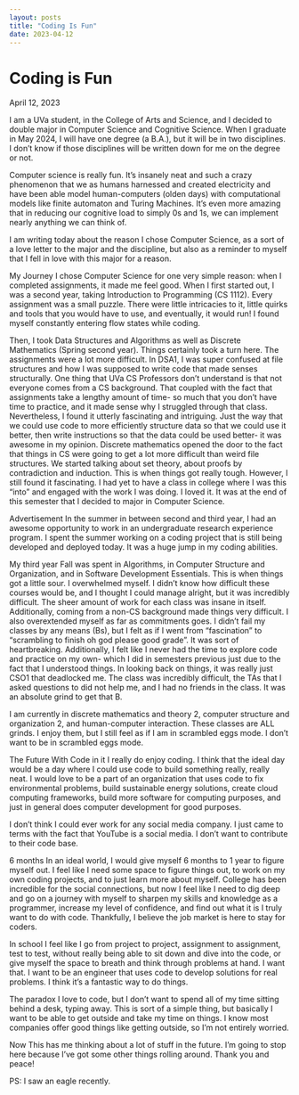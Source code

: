 ```yaml
---
layout: posts
title: "Coding Is Fun"
date: 2023-04-12
---
```


# Coding is Fun


April 12, 2023

I am a UVa student, in the College of Arts and Science, and I decided to double major in Computer Science and Cognitive Science. When I graduate in May 2024, I will have one degree (a B.A.), but it will be in two disciplines. I don’t know if those disciplines will be written down for me on the degree or not.

Computer science is really fun. It’s insanely neat and such a crazy phenomenon that we as humans harnessed and created electricity and have been able model human-computers (olden days) with computational models like finite automaton and Turing Machines. It’s even more amazing that in reducing our cognitive load to simply 0s and 1s, we can implement nearly anything we can think of.

I am writing today about the reason I chose Computer Science, as a sort of a love letter to the major and the discipline, but also as a reminder to myself that I fell in love with this major for a reason.

My Journey
I chose Computer Science for one very simple reason: when I completed assignments, it made me feel good. When I first started out, I was a second year, taking Introduction to Programming (CS 1112). Every assignment was a small puzzle. There were little intricacies to it, little quirks and tools that you would have to use, and eventually, it would run! I found myself constantly entering flow states while coding.

Then, I took Data Structures and Algorithms as well as Discrete Mathematics (Spring second year). Things certainly took a turn here. The assignments were a lot more difficult. In DSA1, I was super confused at file structures and how I was supposed to write code that made senses structurally. One thing that UVa CS Professors don’t understand is that not everyone comes from a CS background. That coupled with the fact that assignments take a lengthy amount of time- so much that you don’t have time to practice, and it made sense why I struggled through that class. Nevertheless, I found it utterly fascinating and intriguing. Just the way that we could use code to more efficiently structure data so that we could use it better, then write instructions so that the data could be used better- it was awesome in my opinion. Discrete mathematics opened the door to the fact that things in CS were going to get a lot more difficult than weird file structures. We started talking about set theory, about proofs by contradiction and induction. This is when things got really tough. However, I still found it fascinating. I had yet to have a class in college where I was this “into” and engaged with the work I was doing. I loved it. It was at the end of this semester that I decided to major in Computer Science.

Advertisement
In the summer in between second and third year, I had an awesome opportunity to work in an undergraduate research experience program. I spent the summer working on a coding project that is still being developed and deployed today. It was a huge jump in my coding abilities.

My third year Fall was spent in Algorithms, in Computer Structure and Organization, and in Software Development Essentials. This is when things got a little sour. I overwhelmed myself. I didn’t know how difficult these courses would be, and I thought I could manage alright, but it was incredibly difficult. The sheer amount of work for each class was insane in itself. Additionally, coming from a non-CS background made things very difficult. I also overextended myself as far as commitments goes. I didn’t fail my classes by any means (Bs), but I felt as if I went from “fascination” to “scrambling to finish oh god please good grade”. It was sort of heartbreaking. Additionally, I felt like I never had the time to explore code and practice on my own- which I did in semesters previous just due to the fact that I understood things. In looking back on things, it was really just CSO1 that deadlocked me. The class was incredibly difficult, the TAs that I asked questions to did not help me, and I had no friends in the class. It was an absolute grind to get that B.

I am currently in discrete mathematics and theory 2, computer structure and organization 2, and human-computer interaction. These classes are ALL grinds. I enjoy them, but I still feel as if I am in scrambled eggs mode. I don’t want to be in scrambled eggs mode.

The Future With Code in it
I really do enjoy coding. I think that the ideal day would be a day where I could use code to build something really, really neat. I would love to be a part of an organization that uses code to fix environmental problems, build sustainable energy solutions, create cloud computing frameworks, build more software for computing purposes, and just in general does computer development for good purposes.

I don’t think I could ever work for any social media company. I just came to terms with the fact that YouTube is a social media. I don’t want to contribute to their code base.

6 months
In an ideal world, I would give myself 6 months to 1 year to figure myself out. I feel like I need some space to figure things out, to work on my own coding projects, and to just learn more about myself. College has been incredible for the social connections, but now I feel like I need to dig deep and go on a journey with myself to sharpen my skills and knowledge as a programmer, increase my level of confidence, and find out what it is I truly want to do with code. Thankfully, I believe the job market is here to stay for coders.

In school I feel like I go from project to project, assignment to assignment, test to test, without really being able to sit down and dive into the code, or give myself the space to breath and think through problems at hand. I want that. I want to be an engineer that uses code to develop solutions for real problems. I think it’s a fantastic way to do things.

The paradox
I love to code, but I don’t want to spend all of my time sitting behind a desk, typing away. This is sort of a simple thing, but basically I want to be able to get outside and take my time on things. I know most companies offer good things like getting outside, so I’m not entirely worried.

Now
This has me thinking about a lot of stuff in the future. I’m going to stop here because I’ve got some other things rolling around. Thank you and peace!

PS:
I saw an eagle recently.